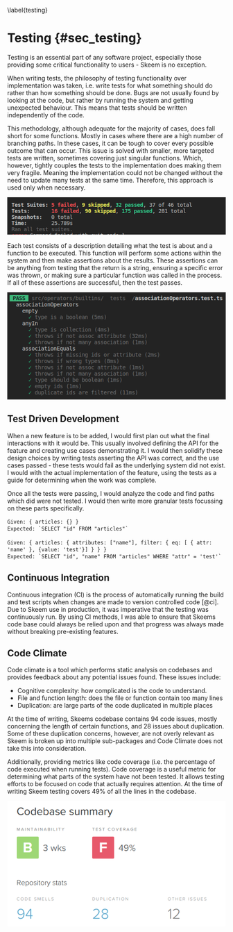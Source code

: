 \label{testing}

# Testing {#sec_testing}

Testing is an essential part of any software project, especially those providing some critical functionality to users - Skeem is no exception.

When writing tests, the philosophy of testing functionality over implementation was taken, i.e. write tests for what something should do rather than how something should be done. Bugs are not usually found by looking at the code, but rather by running the system and getting unexpected behaviour. This means that tests should be written independently of the code.

This methodology, although adequate for the majority of cases, does fall short for some functions. Mostly in cases where there are a high number of branching paths. In these cases, it can be tough to cover every possible outcome that can occur. This issue is solved with smaller, more targeted tests are written, sometimes covering just singular functions. Which, however, tightly couples the tests to the implementation does making them very fragile. Meaning the implementation could not be changed without the need to update many tests at the same time. Therefore, this approach is used only when necessary.

![Skeems current test results.](images/test_results.png)

Each test consists of a description detailing what the test is about and a function to be executed. This function will perform some actions within the system and then make assertions about the results. These assertions can be anything from testing that the return is a string, ensuring a specific error was thrown, or making sure a particular function was called in the process. If all of these assertions are successful, then the test passes.

![The test results for the association operators.](images/assoc_operators_tests.png)

## Test Driven Development

When a new feature is to be added, I would first plan out what the final interactions with it would be. This usually involved defining the API for the feature and creating use cases demonstrating it. I would then solidify these design choices by writing tests asserting the API was correct, and the use cases passed - these tests would fail as the underlying system did not exist. I would with the actual implementation of the feature, using the tests as a guide for determining when the work was complete.

Once all the tests were passing, I would analyze the code and find paths which did were not tested. I would then write more granular tests focussing on these parts specifically.

```{caption="Example of what the high level tests would assert during the development of fetch queries."}
Given: { articles: {} }
Expected: `SELECT "id" FROM "articles"`

Given: { articles: { attributes: ["name"], filter: { eq: [ { attr: 'name' }, {value: 'test'}] } } }
Expected: `SELECT "id", "name" FROM "articles" WHERE "attr" = 'test'`
```

## Continuous Integration

Continuous integration (CI) is the process of automatically running the build and test scripts when changes are made to version controlled code [@ci]. Due to Skeem use in production, it was imperative that the testing was continuously run. By using CI methods, I was able to ensure that Skeems code base could always be relied upon and that progress was always made without breaking pre-existing features.

## Code Climate

Code climate is a tool which performs static analysis on codebases and provides feedback about any potential issues found. These issues include:

- Cognitive complexity: how complicated is the code to understand.
- File and function length: does the file or function contain too many lines
- Duplication: are large parts of the code duplicated in multiple places

At the time of writing, Skeems codebase contains 94 code issues, mostly concerning the length of certain functions, and 28 issues about duplication. Some of these duplication concerns, however, are not overly relevant as Skeem is broken up into multiple sub-packages and Code Climate does not take this into consideration.

Additionally, providing metrics like code coverage (i.e. the percentage of code executed when running tests). Code coverage is a useful metric for determining what parts of the system have not been tested. It allows testing efforts to be focused on code that actually requires attention. At the time of writing Skeem testing covers 49% of all the lines in the codebase.

![The results of Code Climates analysis at the current time of writing.](images/code_climage_results.png)

